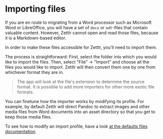 # Importing files

If you are en route to migrating from a Word processor such as Microsoft Word or LibreOffice, you will have a set of `docx` or `odt`-files that contain valuable content. However, Zettlr cannot open and read those files, because it is a Markdown-based editor.

In order to make these files accessible for Zettlr, you'll need to import them.

The process is straightforward: First, select the folder into which you would like to import the files. Then, select "File" &rarr; "Import" and choose all the files you would like to import. Zettlr will then convert them one by one from whichever format they are in.

> The app will look at the file's extension to determine the source format. It is possible to add more importers for other more exotic file formats.

You can finetune how the importer works by modifying its profile. For example, by default Zettlr will direct Pandoc to extract images and other media files from Word documents into an asset directory so that you get to keep those media files.

To see how to modify an import profile, have a look [at the defaults files documentation](defaults-files.md).
